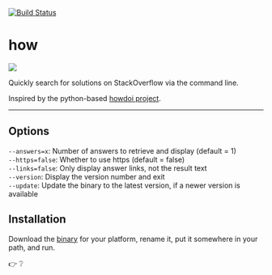 [![Build Status](https://travis-ci.org/BrettBukowski/how.png)](https://travis-ci.org/BrettBukowski/how)

# how

![](https://dl.dropboxusercontent.com/u/302368/github/gopher.png)

Quickly search for solutions on StackOverflow via the command line.

Inspired by the python-based [howdoi project](https://github.com/gleitz/howdoi).

*****

## Options

`--answers=x`: Number of answers to retrieve and display (default = 1)  
`--https=false`: Whether to use https (default = false)  
`--links=false`: Only display answer links, not the result text  
`--version`: Display the version number and exit  
`--update`: Update the binary to the latest version, if a newer version is available

## Installation

Download the [binary](https://github.com/BrettBukowski/how/releases/latest) for your platform, rename it, put it somewhere in your path, and run.

:point_right: :grey_question:
